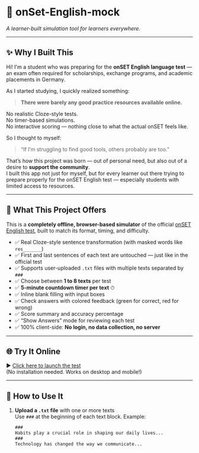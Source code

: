 # 🧠 onSet-English-mock  
*A learner-built simulation tool for learners everywhere.*

---

## ✨ Why I Built This

Hi! I'm a student who was preparing for the **onSET English language test** — an exam often required for scholarships, exchange programs, and academic placements in Germany.

As I started studying, I quickly realized something:
> **There were barely any good practice resources available online.**

No realistic Cloze-style tests.  
No timer-based simulations.  
No interactive scoring — nothing close to what the actual onSET feels like.

So I thought to myself:
> “If I’m struggling to find good tools, others probably are too.”

That’s how this project was born — out of personal need, but also out of a desire to **support the community**.  
I built this app not just for myself, but for every learner out there trying to prepare properly for the onSET English test — especially students with limited access to resources.

---

## 🎯 What This Project Offers

This is a **completely offline, browser-based simulator** of the official [onSET English test](https://www.onset.de/en), built to match its format, timing, and difficulty.

- ✅ Real Cloze-style sentence transformation (with masked words like `res_______`)
- ✅ First and last sentences of each text are untouched — just like in the official test
- ✅ Supports user-uploaded `.txt` files with multiple texts separated by `###`
- ✅ Choose between **1 to 8 texts** per test
- ✅ **5-minute countdown timer per text** ⏱
- ✅ Inline blank filling with input boxes
- ✅ Check answers with colored feedback (green for correct, red for wrong)
- ✅ Score summary and accuracy percentage
- ✅ “Show Answers” mode for reviewing each test
- ✅ 100% client-side: **No login, no data collection, no server**

---

## 🌐 Try It Online

▶️ [Click here to launch the test](https://rezaeisaber.github.io/onSet-English-mock)  
(No installation needed. Works on desktop and mobile!)

---

## 🧪 How to Use It

1. **Upload a `.txt` file** with one or more texts  
   Use `###` at the beginning of each text block. Example:

   ```txt
   ###
   Habits play a crucial role in shaping our daily lives...
   ###
   Technology has changed the way we communicate...
